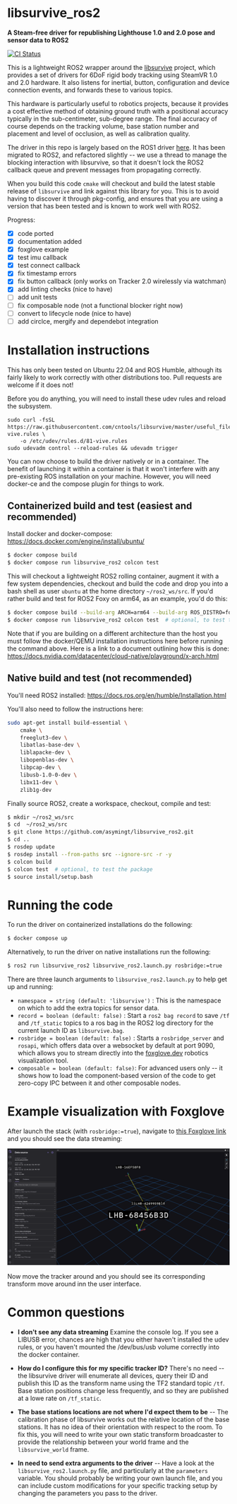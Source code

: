 # libsurvive_ros2
**A Steam-free driver for republishing Lighthouse 1.0 and 2.0 pose and sensor data to ROS2**

[![CI Status](https://circleci.com/gh/asymingt/libsurvive_ros2.svg?style=svg)](https://app.circleci.com/pipelines/github/asymingt/libsurvive_ros2)

This is a lightweight ROS2 wrapper around the [libsurvive](https://github.com/cntools/libsurvive) project, which provides a set of drivers for 6DoF rigid body tracking using SteamVR 1.0 and 2.0 hardware. It also listens for inertial, button, configuration and device connection events, and forwards these to various topics.

This hardware is particularly useful to robotics projects, because it provides a cost effective method of obtaining ground truth with a positional accuracy typically in the sub-centimeter, sub-degree range. The final accuracy of course depends on the tracking volume, base station number and placement and level of occlusion, as well as calibration quality.

The driver in this repo is largely based on the ROS1 driver [here](https://github.com/cntools/libsurvive/tree/master/tools/ros_publisher). It has been migrated to ROS2, and refactored slightly -- we use a thread to manage the blocking interaction with libsurvive, so that it doesn't lock the ROS2 callback queue and prevent messages from propagating correctly.

When you build this code `cmake` will checkout and build the latest stable release of `libsurvive` and link against this library for you. This is to avoid having to discover it through pkg-config, and ensures that you are using a version that has been tested and is known to work well with ROS2.

Progress:

- [x] code ported
- [x] documentation added
- [x] foxglove example
- [x] test imu callback
- [x] test connect callback
- [x] fix timestamp errors
- [x] fix button callback (only works on Tracker 2.0 wirelessly via watchman)
- [x] add linting checks (nice to have)
- [ ] add unit tests
- [ ] fix composable node (not a functional blocker right now)
- [ ] convert to lifecycle node (nice to have)
- [ ] add circlce, mergify and dependebot integration

# Installation instructions

This has only been tested on Ubuntu 22.04 and ROS Humble, although its fairly likely to work correctly with other distributions too. Pull requests are welcome if it does not!

Before you do anything, you will need to install these udev rules and reload the subsystem.

```
sudo curl -fsSL https://raw.githubusercontent.com/cntools/libsurvive/master/useful_files/81-vive.rules \
    -o /etc/udev/rules.d/81-vive.rules
sudo udevadm control --reload-rules && udevadm trigger
```

You can now choose to build the driver natively or in a container. The benefit of launching it within a container is that it won't interfere with any pre-existing ROS installation on your machine. However, you will need docker-ce and the compose plugin for things to work.

## Containerized build and test (easiest and recommended)

Install docker and docker-compose: https://docs.docker.com/engine/install/ubuntu/

```sh
$ docker compose build
$ docker compose run libsurvive_ros2 colcon test
```

This will checkout a lightweight ROS2 rolling container, augment it with a few system dependencies, checkout and build the code and drop you into a bash shell as user `ubuntu` at the home directory `~/ros2_ws/src`. If you'd rather build and test for ROS2 Foxy on arm64, as an example, you'd do this:

```sh
$ docker compose build --build-arg ARCH=arm64 --build-arg ROS_DISTRO=foxy
$ docker compose run libsurvive_ros2 colcon test  # optional, to test the package
```

Note that if you are building on a different architecture than the host you must follow the docker/QEMU installation instructions here before running the command above. Here is a link to a document outlining how this is done: https://docs.nvidia.com/datacenter/cloud-native/playground/x-arch.html

## Native build and test (not recommended)

You'll need ROS2 installed: https://docs.ros.org/en/humble/Installation.html

You'll also need to follow the instructions here: 

```sh
sudo apt-get install build-essential \
    cmake \
    freeglut3-dev \
    libatlas-base-dev \
    liblapacke-dev \
    libopenblas-dev \
    libpcap-dev \
    libusb-1.0-0-dev \
    libx11-dev \
    zlib1g-dev
```

Finally source ROS2, create a workspace, checkout, compile and test:

```sh
$ mkdir ~/ros2_ws/src
$ cd  ~/ros2_ws/src
$ git clone https://github.com/asymingt/libsurvive_ros2.git
$ cd ..
$ rosdep update
$ rosdep install --from-paths src --ignore-src -r -y
$ colcon build
$ colcon test  # optional, to test the package
$ source install/setup.bash
```

# Running the code

To run the driver on containerized installations do the following:

```sh
$ docker compose up
```

Alternatively, to run the driver on native installations run the following:

```sh
$ ros2 run libsurvive_ros2 libsurvive_ros2.launch.py rosbridge:=true
```

There are three launch arguments to `libsurvive_ros2.launch.py` to help get up and running:

- `namespace = string (default: 'libsurvive')` : This is the namespace on which to add the extra topics for sensor data.
- `record = boolean (default: false)` : Start a `ros2 bag record` to save `/tf` and `/tf_static` topics to a ros bag in the ROS2 log directory for the current launch ID as `libsurvive.bag`.
- `rosbridge = boolean (default: false)` : Starts a `rosbridge_server` and `rosapi`, which offers data over a websocket by default at port 9090, which allows you to stream directly into the [foxglove.dev](https://foxglove.dev) robotics visualization tool.
- `composable = boolean (default: false)`: For advanced users only -- it shows how to load the component-based version of the code to get zero-copy IPC between it and other composable nodes. 

# Example visualization with Foxglove

After launch the stack (with `rosbridge:=true`), navigate to [this Foxglove link](https://studio.foxglove.dev/?ds=rosbridge-websocket&ds.url=ws%3A%2F%2Flocalhost%3A9090
) and you should see the data streaming:

![alt text](doc/foxglove.png)

Now move the tracker around and you should see its corresponding transform move around inn the user interface.

# Common questions

- **I don't see any data streaming** Examine the console log. If you see a LIBUSB error, chances are high that you either haven't installed the udev rules, or you haven't mounted the /dev/bus/usb volume correctly into the docker container.

- **How do I configure this for my specific tracker ID?** There's no need -- the libsurvive driver will enumerate all devices, query their ID and publish this ID as the transform name using the TF2 standard topic `/tf`. Base station positions change less frequently, and so they are published at a lowe rate on `/tf_static`.

- **The base stations locations are not where I'd expect them to be** -- The calibration phase of libsurvive works out the relative location of the base stations. It has no idea of their orientation with respect to the room. To fix this, you will need to write your own static transform broadcaster to provide the relationship between your world frame and the `libsurvive_world` frame.

- **In need to send extra arguments to the driver** -- Have a look at the `libsurvive_ros2.launch.py` file, and particularly at the `parameters` variable. You should probably be writing your own launch file, and you can include custom modifications for your specific tracking setup by changing the parameters you pass to the driver.



